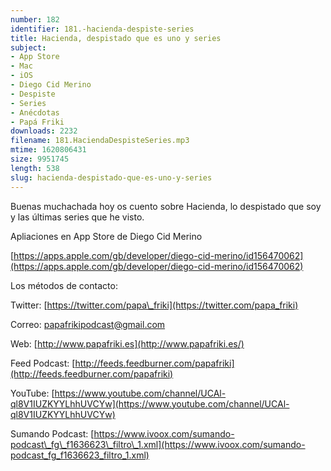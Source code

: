 ```yaml
---
number: 182
identifier: 181.-hacienda-despiste-series
title: Hacienda, despistado que es uno y series
subject:
- App Store
- Mac
- iOS
- Diego Cid Merino
- Despiste
- Series
- Anécdotas
- Papá Friki
downloads: 2232
filename: 181.HaciendaDespisteSeries.mp3
mtime: 1620806431
size: 9951745
length: 538
slug: hacienda-despistado-que-es-uno-y-series
---
```

Buenas muchachada hoy os cuento sobre Hacienda, lo despistado que soy y las últimas series que he visto.

Apliaciones en App Store de Diego Cid Merino

[https://apps.apple.com/gb/developer/diego-cid-merino/id156470062](https://apps.apple.com/gb/developer/diego-cid-merino/id156470062)

Los métodos de contacto:  

Twitter: [https://twitter.com/papa\_friki](https://twitter.com/papa_friki)

Correo: [papafrikipodcast@gmail.com](https://archive.org/details/papafrikipodast@gmail.com)

Web: [http://www.papafriki.es](http://www.papafriki.es/)

Feed Podcast: [http://feeds.feedburner.com/papafriki](http://feeds.feedburner.com/papafriki)

YouTube: [https://www.youtube.com/channel/UCAl-ql8V1IUZKYYLhhUVCYw](https://www.youtube.com/channel/UCAl-ql8V1IUZKYYLhhUVCYw)  

Sumando Podcast: [https://www.ivoox.com/sumando-podcast\_fg\_f1636623\_filtro\_1.xml](https://www.ivoox.com/sumando-podcast_fg_f1636623_filtro_1.xml)